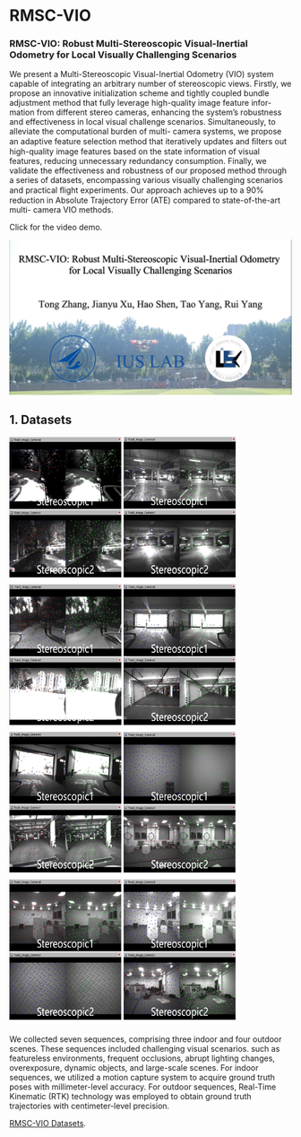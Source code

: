 # RMSC-VIO

### RMSC-VIO: Robust Multi-Stereoscopic Visual-Inertial Odometry for Local Visually Challenging Scenarios

We present a Multi-Stereoscopic Visual-Inertial
Odometry (VIO) system capable of integrating an arbitrary
number of stereoscopic views. Firstly, we propose an innovative
initialization scheme and tightly coupled bundle adjustment
method that fully leverage high-quality image feature infor-
mation from different stereo cameras, enhancing the system’s
robustness and effectiveness in local visual challenge scenarios.
Simultaneously, to alleviate the computational burden of multi-
camera systems, we propose an adaptive feature selection
method that iteratively updates and ﬁlters out high-quality
image features based on the state information of visual features,
reducing unnecessary redundancy consumption. Finally, we
validate the effectiveness and robustness of our proposed
method through a series of datasets, encompassing various
visually challenging scenarios and practical ﬂight experiments.
Our approach achieves up to a 90% reduction in Absolute
Trajectory Error (ATE) compared to state-of-the-art multi-
camera VIO methods.

Click for the video demo.

[![Video Demo](./img/封面.png)](https://youtu.be/fVwBnhHjAYs)

## 1. Datasets

<img src="./img/Sample1.png" width="200" height="260" /> <img src="./img/Sample2.png" width="200" height="260"/><img src="./img/Sample3.png" width="200" height="260"/> <img src="./img/Sample4.png" width="200" height="260"/><img src="./img/Sample5.png" width="200" height="260"/> <img src="./img/Sample6.png" width="200" height="260"/><img src="./img/Sample7.png" width="200" height="260"/> <img src="./img/Sample8.png" width="200" height="260"/>

We collected seven sequences, comprising three indoor and four outdoor scenes. These sequences included challenging visual scenarios. such as featureless environments, frequent occlusions, abrupt lighting changes, overexposure, dynamic objects, and large-scale scenes.
For indoor sequences, we utilized a motion capture system to acquire ground truth poses with millimeter-level accuracy. For outdoor sequences, Real-Time Kinematic (RTK) technology was employed to obtain ground truth trajectories with centimeter-level precision.

[RMSC-VIO Datasets](https://pan.baidu.com/s/1vOmaT4yJX6tf_EHAj20-Dw?pwd=RMSC).


